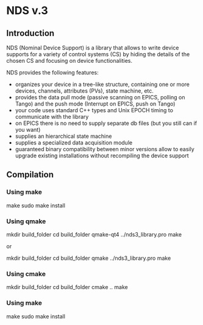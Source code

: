 # NDS v.3 

## Introduction

NDS (Nominal Device Support) is a library that allows to write device supports for a variety of 
 control systems (CS) by hiding the details of the chosen CS and focusing on device functionalities.

NDS provides the following features:

- organizes your device in a tree-like structure, containing one or 
  more devices, channels, attributes (PVs), state machine, etc.
- provides the data pull mode (passive scanning on EPICS, polling on Tango) and the push mode (Interrupt
  on EPICS, push on Tango)
- your code uses standard C++ types and Unix EPOCH timing to communicate with the library
- on EPICS there is no need to supply separate db files (but you still can if you want)
- supplies an hierarchical state machine
- supplies a specialized data acquisition module
- guaranteed binary compatibility between minor versions allow to easily upgrade existing installations
  without recompiling the device support

## Compilation

### Using make

make
sudo make install

### Using qmake

mkdir build_folder
cd build_folder
qmake-qt4 ../nds3_library.pro
make

or

mkdir build_folder
cd build_folder
qmake ../nds3_library.pro
make

### Using cmake

mkdir build_folder
cd build_folder
cmake ..
make

### Using make

make
sudo make install

